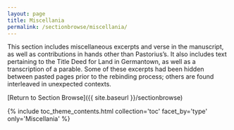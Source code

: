 ```yaml
---
layout: page
title: Miscellania
permalink: /sectionbrowse/miscellania/
---
```


This section includes miscellaneous excerpts and verse in the manuscript, as well as contributions in hands other than Pastorius’s. It also includes text pertaining to the Title Deed for Land in Germantown, as well as a transcription of a parable. Some of these excerpts had been hidden between pasted pages prior to the rebinding process; others are found interleaved in unexpected contexts.

[Return to Section Browse]({{ site.baseurl }}/sectionbrowse)

{% include toc_theme_contents.html collection='toc' facet_by='type' only='Miscellania' %}
